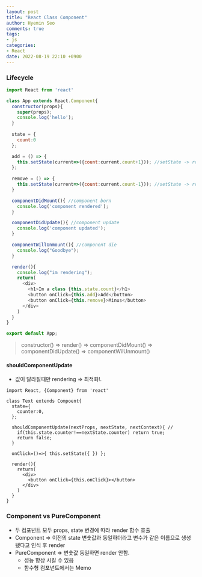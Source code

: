 ```yaml
---
layout: post
title: "React Class Component"
author: Hyemin Seo
comments: true
tags:
- js
categories:
- React
date: 2022-08-19 22:10 +0900
---
```


### Lifecycle

```javascript
import React from 'react'

class App extends React.Component{
  constructor(props){
    super(props);
    console.log('hello');
  }
  
  state = {
    count:0
  };

  add = () => {
    this.setState(current=>({count:current.count+1})); //setState -> render function 호출
  };
  
  remove = () => {
    this.setState(current=>({count:current.count-1})); //setState -> render function 호출
  }

  componentDidMount(){ //component born
    console.log('component rendered');
  }

  componentDidUpdate(){ //component update
    console.log('component updated');
  }

  componentWillUnmount(){ //component die
    console.log("Goodbye");
  }

  render(){
    console.log("im rendering");
    return(
      <div>
        <h1>Im a class {this.state.count}</h1>
        <button onClick={this.add}>Add</button>
        <button onClick={this.remove}>Minus</button>
      </div>
    )
  }
}

export default App;
```
> constructor() => render() => componentDidMount() => componentDidUpdate() => componentWilUnmount()

#### shouldComponentUpdate
- 값이 달라질때만 rendering => 최적화!.
```
import React, {Component} from 'react'

class Text extends Compoent{
  state={
    counter:0,
  };
  
  shouldComponentUpdate(nextProps, nextState, nextContext){ //
    if(this.state.counter!==nextState.counter) return true;
    return false;
  }
  
  onClick=()=>{ this.setState({ }) }; 
  
  render(){
    return(
      <div>
        <button onClick={this.onClick}></button>
      </div>
    )
  }
}
```

### Component vs PureComponent
- 두 컴포넌트 모두 props, state 변경에 따라 render 함수 호출
- Component => 이전의 state 변숫값과 동일하더라고 변수가 같은 이름으로 생성됐다고 인식 후 render
- PureComponent => 변숫값 동일하면 render 안함.
  - 성능 향상 시킬 수 있음
  - 함수형 컴포넌트에서는 Memo